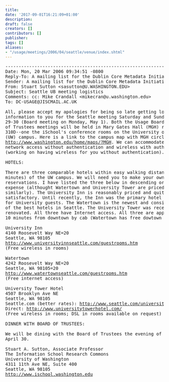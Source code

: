 ```yaml
---
title: 
date: '2017-09-01T16:21:09+01:00'
description: 
draft: false
creators: []
contributors: []
publisher: 
tags: []
aliases:
- "/usage/meetings/2006/04/seattle/venue/index.shtml"
---
```


<pre>
----------------------------------------------------------------------
Date: Mon, 20 Mar 2006 09:34:51 -0800
Reply-To: A mailing list for the Dublin Core Metadata Initiative's Usage Board &lt;DC-USAGE@JISCMAIL.AC.UK&gt;
Sender: A mailing list for the Dublin Core Metadata Initiative's Usage Board &lt;DC-USAGE@JISCMAIL.AC.UK&gt;
From: Stuart Sutton &lt;sasutton@U.WASHINGTON.EDU&gt;
Subject: Seattle UB meeting logistics
Comments: cc: Mike Crandall &lt;mikecran@u.washington.edu&gt;
To: DC-USAGE@JISCMAIL.AC.UK

All, please accept my apologies for being so late getting logistical
information to you for the Seattle meeting Saturday and Sunday, April
29-30 (Board meeting on Monday, May 1). Both the Usage Board and Board
of Trustees meetings will be held in Mary Gates Hall (MGH) room
310D--one the iSchool's conference rooms on the University of Washington
(UW) campus. Here is a link to the campus map with MGH circled:
<a href="http://www.washington.edu/home/maps/?MGH">http://www.washington.edu/home/maps/?MGH</a>. We can accommodate direct
network access without authentication and wireless with authentication
(working on having wireless for you without authentication).

HOTELS:

There are three comparable hotels within easy walking distance (5
minutes) of the UW campus. We will need you to make your own room
reservations. I have listed the three below in descending order of
expense (althought Watertown and University Tower are priced fairly
similarly). The University Inn is reasonably priced and quite
satisfactory. Until recently, the Inn was the primary hotel in the area
for University guests. The Watertown is the newest and considered one
of the best hotels in Seattle. The University Tower was recently
renovated. All three have Internet access. All three are approximately
10 minutes from downtown by cab (Watertown has free dowtown shuttle).

University Inn
4140 Roosevelt Way NE=20
Seattle, WA 98105
<a href="http://www.universityinnseattle.com/guestrooms.htm">http://www.universityinnseattle.com/guestrooms.htm</a>
(Free wireless in rooms)

Watertown
4242 Roosevelt Way NE=20
Seattle, WA 98105=20
<a href="http://www.watertownseattle.com/guestrooms.htm">http://www.watertownseattle.com/guestrooms.htm</a>
(Free internet access)

University Tower Hotel
4507 Brooklyn Ave NE
Seattle, WA 98105
Seattle.com (better rates): <a href="http://www.seattle.com/universitytowerhotel/">http://www.seattle.com/universitytowerhotel/</a>
Direct: <a href="http://www.universitytowerhotel.com/">http://www.universitytowerhotel.com/</a>
(Free wireless in rooms; DSL in rooms available on request)

DINNER WITH BOARD OF TRUSTEES:

We will be dining with the Board of Trustees the evening of Sunday,
April 30.

Stuart A. Sutton, Associate Professor
The Information School Research Commons
University of Washington
4311 11th Ave NE, Suite 400
Seattle, WA 98105
<a href="http://www.ischool.washington.edu">http://www.ischool.washington.edu</a>

</pre>
